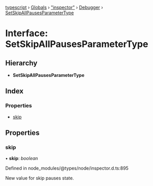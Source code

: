 [typescript](../README.md) › [Globals](../globals.md) › ["inspector"](../modules/_inspector_.md) › [Debugger](../modules/_inspector_.debugger.md) › [SetSkipAllPausesParameterType](_inspector_.debugger.setskipallpausesparametertype.md)

# Interface: SetSkipAllPausesParameterType

## Hierarchy

* **SetSkipAllPausesParameterType**

## Index

### Properties

* [skip](_inspector_.debugger.setskipallpausesparametertype.md#skip)

## Properties

###  skip

• **skip**: *boolean*

Defined in node_modules/@types/node/inspector.d.ts:895

New value for skip pauses state.
